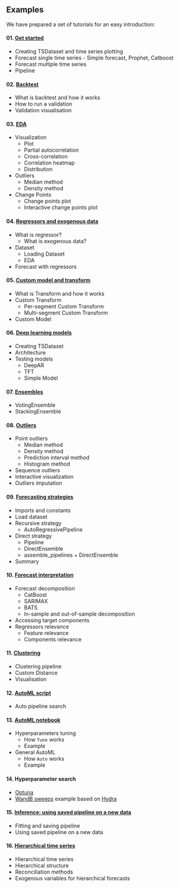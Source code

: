 ## Examples

We have prepared a set of tutorials for an easy introduction:

#### 01. [Get started](https://github.com/tinkoff-ai/etna/tree/master/examples/get_started.ipynb) 
- Creating TSDataset and time series plotting 
- Forecast single time series - Simple forecast, Prophet, Catboost
- Forecast multiple time series
- Pipeline

#### 02. [Backtest](https://github.com/tinkoff-ai/etna/tree/master/examples/backtest.ipynb)
- What is backtest and how it works
- How to run a validation
- Validation visualisation

#### 03. [EDA](https://github.com/tinkoff-ai/etna/tree/master/examples/EDA.ipynb) 
- Visualization
    - Plot
    - Partial autocorrelation
    - Cross-correlation
    - Correlation heatmap
    - Distribution
- Outliers
     - Median method
     - Density method
- Change Points
     - Change points plot
     - Interactive change points plot

#### 04. [Regressors and exogenous data](https://github.com/tinkoff-ai/etna/tree/master/examples/exogenous_data.ipynb)
- What is regressor? 
  - What is exogenous data?
- Dataset
  - Loading Dataset
  - EDA
- Forecast with regressors

#### 05. [Custom model and transform](https://github.com/tinkoff-ai/etna/tree/master/examples/exogenous_data.ipynb)
- What is Transform and how it works 
- Custom Transform 
  - Per-segment Custom Transform 
  - Multi-segment Custom Transform 
- Custom Model

#### 06. [Deep learning models](https://github.com/tinkoff-ai/etna/tree/master/examples/NN_examples.ipynb)
- Creating TSDataset  
- Architecture
- Testing models
  - DeepAR 
  - TFT
  - Simple Model

#### 07. [Ensembles](https://github.com/tinkoff-ai/etna/tree/master/examples/ensembles.ipynb)
- VotingEnsemble
- StackingEnsemble

#### 08. [Outliers](https://github.com/tinkoff-ai/etna/tree/master/examples/outliers.ipynb) 
- Point outliers
    - Median method
    - Density method
    - Prediction interval method
    - Histogram method
- Sequence outliers
- Interactive visualization
- Outliers imputation

#### 09. [Forecasting strategies](https://github.com/tinkoff-ai/etna/tree/master/examples/forecasting_strategies.ipynb)
- Imports and constants 
- Load dataset 
- Recursive strategy 
  - AutoRegressivePipeline 
- Direct strategy 
  - Pipeline 
  - DirectEnsemble 
  - assemble_pipelines + DirectEnsemble 
- Summary

#### 10. [Forecast interpretation](https://github.com/tinkoff-ai/etna/tree/master/examples/forecast_interpretation.ipynb)
- Forecast decomposition 
  - CatBoost 
  - SARIMAX 
  - BATS 
  - In-sample and out-of-sample decomposition 
- Accessing target components 
- Regressors relevance 
  - Feature relevance 
  - Components relevance

#### 11. [Clustering](https://github.com/tinkoff-ai/etna/tree/master/examples/clustering.ipynb) 
- Clustering pipeline
- Custom Distance
- Visualisation

#### 12. [AutoML script](https://github.com/tinkoff-ai/etna/tree/master/examples/auto.py)
- Auto pipeline search

#### 13. [AutoML notebook](https://github.com/tinkoff-ai/etna/tree/master/examples/automl.ipynb)
- Hyperparameters tuning
    - How `Tune` works
    - Example
- General AutoML
    - How `Auto` works
    - Example

#### 14. Hyperparameter search
- [Optuna](https://github.com/tinkoff-ai/etna/tree/master/examples/optuna)
- [WandB sweeps](https://github.com/tinkoff-ai/etna/tree/master/examples/wandb/sweeps) example based on [Hydra](https://hydra.cc/)

#### 15. [Inference: using saved pipeline on a new data](https://github.com/tinkoff-ai/etna/tree/master/examples/inference.ipynb) 
- Fitting and saving pipeline
- Using saved pipeline on a new data

#### 16. [Hierarchical time series](https://github.com/tinkoff-ai/etna/tree/master/examples/hierarchical_pipeline.ipynb)
- Hierarchical time series
- Hierarchical structure
- Reconciliation methods
- Exogenous variables for hierarchical forecasts
